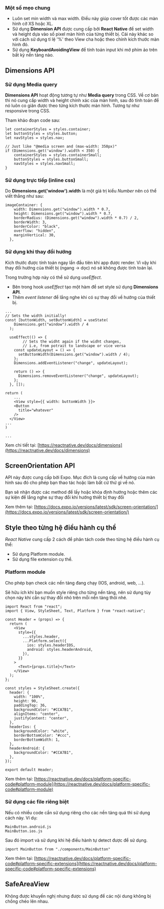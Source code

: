 ### Một số mẹo chung
* Luôn set min width và max width. Điều này giúp cover tốt được các màn hình cỡ XS hoặc XL.
* Sử dụng **Dimension API** được cung cấp bởi **React Native** để set width và height dựa vào số pixel màn hình của từng thiết bị. Cái này khác so với cách sử dụng tỉ lệ '%' theo View cha hoặc theo chính kích thước màn hình đó.
* Sử dụng **KeyboardAvoidingView** để tính toán input khi mở phím ảo trên bất kỳ nền tảng nào.


## Dimensions API

### Sử dụng Media query

**Dimensions API** hoạt động tương tự như **Media query** trong CSS. Về cơ bản thì nó cung cấp width và height chính xác của màn hình, sau đó tính toán để nó luôn co giãn được theo từng kích thước màn hình. Tương tự như responsive trong CSS.

Tham khảo đoạn code sau:
```
let containerStyles = styles.container;
let buttonStyles = styles.button;
let navStyles = styles.nav;

// Just like "@media screen and (max-width: 350px)"
if (Dimensions.get('window').width < 350) {
    containerStyles = styles.containerSmall;
    buttonStyles = styles.buttonSmall;
    navStyles = styles.navSmall;
}
```

### Sử dụng trực tiếp (inline css)

Do **Dimensions.get('window').width** là một giá trị kiểu *Number* nên có thể viết thẳng như sau:

```
imageContainer: {
    width: Dimensions.get("window").width * 0.7,
    height: Dimensions.get("window").width * 0.7,
    borderRadius: (Dimensions.get("window").width * 0.7) / 2,
    borderWidth: 3,
    borderColor: "black",
    overflow: "hidden",
    marginVertical: 30,
  },
```

### Sử dụng khi thay đổi hướng

Kích thước được tính toán ngay lần đầu tiên khi app được render. Vì vậy khi thay đổi hướng của thiết bị (ngang -> dọc) nó sẽ không được tính toán lại.

Trong trường hợp này có thể sử dụng *useEffect*.

* Bên trong hook *useEffect* tạo một hàm để set style sử dụng **Dimensions API**.
* Thêm *event listener* để lắng nghe khi có sự thay đổi về hướng của thiết bị.

```
...
// Sets the width initially!
const [buttonWidth, setButtonWidth] = useState(
    Dimensions.get("window").width / 4
  );

  useEffect(() => {
        // Sets the widht again if the widht changes,
        // i.e, from potrait to landscape or vice versa
    const updateLayout = () => {
      setButtonWidth(Dimensions.get("window").width / 4);
    };
    Dimensions.addEventListener("change", updateLayout);

    return () => {
      Dimensions.removeEventListener("change", updateLayout);
    };
  }, []);

return (
    ...
    <View style={{ width: buttonWidth }}>
    <Button
      title="whatever"
    />
  </View>
...
)

...
```

Xem chi tiết tại: [https://reactnative.dev/docs/dimensions](https://reactnative.dev/docs/dimensions)

## ScreenOrientation API

API này được cung cấp bởi Expo. Mục đích là cung cấp về hướng của màn hình sau đó cho phép bạn thao tác hoặc làm bất cứ thứ gì về nó.

Bạn sẽ nhận được các method để lấy hoặc khóa định hướng hoặc thêm các sự kiện để lắng nghe sự thay đổi khi hướng thiết bị thay đổi

Xem thêm tại: [https://docs.expo.io/versions/latest/sdk/screen-orientation/](https://docs.expo.io/versions/latest/sdk/screen-orientation/)

## Style theo từng hệ điều hành cụ thể

*React Native* cung cấp 2 cách để phân tách code theo từng hệ điều hành cụ thể:
* Sử dụng Platform module.
* Sử dụng file extension cụ thể.

### Platform module

Cho phép bạn check các nền tảng đang chạy (IOS, android, web, ...).

Sẽ hữu ích khi bạn muốn style riêng cho từng nền tảng, nên sử dụng tùy chọn này khi cần sự thay đổi nhỏ trên mỗi nền tảng thôi nhé.

```
import React from "react";
import { View, StyleSheet, Text, Platform } from "react-native";

const Header = (props) => {
  return (
    <View
      style={{
        ...styles.header,
        ...Platform.select({
          ios: styles.headerIOS,
          android: styles.headerAndroid,
        }),
      }}
    >
      <Text>{props.title}</Text>
    </View>
  );
};

const styles = StyleSheet.create({
  header: {
    width: "100%",
    height: 90,
    paddingTop: 36,
    backgroundColor: "#CCA7B1",
    alignItems: "center",
    justifyContent: "center",
  },
  headerIos: {
    backgroundColor: "white",
    borderBottomColor: "#ccc",
    borderBottomWidth: 1,
  },
  headerAndroid: {
    backgroundColor: "#CCA7B1",
  },
});

export default Header;
```

Xem thêm tại: [https://reactnative.dev/docs/platform-specific-code#platform-module](https://reactnative.dev/docs/platform-specific-code#platform-module)

### Sử dụng các file riêng biệt

Nếu có nhiều code cần sử dụng riêng cho các nền tảng quá thì sử dụng cách này. Ví dụ:

```
MainButton.android.js
MainButton.ios.js
```

Sau đó import và sử dụng khi hệ điều hành tự detect được để sử dụng.

```
import MainButton from "./components/MainButton"
```

Xem thêm tại: [https://reactnative.dev/docs/platform-specific-code#platform-specific-extensions](https://reactnative.dev/docs/platform-specific-code#platform-specific-extensions)

## SafeAreaView

Không được khuyến nghị nhưng được sử dụng để các nội dung không bị chồng chéo lên nhau.